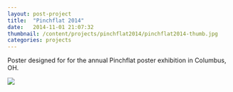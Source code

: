 ```yaml
---
layout: post-project
title:  "Pinchflat 2014"
date:   2014-11-01 21:07:32
thumbnail: /content/projects/pinchflat2014/pinchflat2014-thumb.jpg
categories: projects
---
```

Poster designed for for the annual Pinchflat poster exhibition in Columbus, OH.

<div>
<img src="{{ site.url }}/content/projects/pinchflat2014/pinchflat2014.jpg" />
</div>
